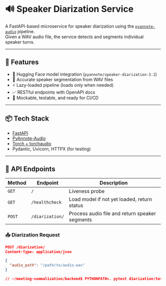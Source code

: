 # 🔊 Speaker Diarization Service

A FastAPI-based microservice for speaker diarization using the [`pyannote-audio`](https://github.com/pyannote/pyannote-audio) pipeline.  
Given a WAV audio file, the service detects and segments individual speaker turns.
<!-- TODO: write new docker -->
---

## 🚀 Features

- 🧠 Hugging Face model integration (`pyannote/speaker-diarization-3.1`)
- 🎯 Accurate speaker segmentation from WAV files
- ⚡ Lazy-loaded pipeline (loads only when needed)
- ✅ RESTful endpoints with OpenAPI docs
- 🧪 Mockable, testable, and ready for CI/CD

---

## 📦 Tech Stack

- [FastAPI](https://fastapi.tiangolo.com/)
- [PyAnnote-Audio](https://github.com/pyannote/pyannote-audio)
- [Torch + torchaudio](https://pytorch.org/)
- Pydantic, Uvicorn, HTTPX (for testing)

---

## 🧩 API Endpoints

| Method | Endpoint           | Description                            |
|--------|--------------------|----------------------------------------|
| `GET`  | `/`                | Liveness probe                         |
| `GET`  | `/healthcheck`     | Load model if not yet loaded, return status |
| `POST` | `/diarization/`    | Process audio file and return speaker segments |

### 📥 Diarization Request

```json
POST /diarization/
Content-Type: application/json

{
  "audio_path": "/path/to/audio.wav"
}

// ~/meeting-summalization/backend$ PYTHONPATH=. pytest diarization/tests